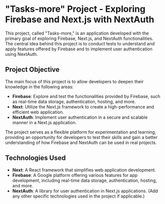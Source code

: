 # "Tasks-more" Project - Exploring Firebase and Next.js with NextAuth

<p>This project, called "Tasks-more," is an application developed with the primary goal of exploring Firebase, Next.js, and NextAuth functionalities. The central idea behind this project is to conduct tests to understand and apply features offered by Firebase and to implement user authentication using NextAuth.</p>
 
<h2>Project Objective</h2>

<p>The main focus of this project is to allow developers to deepen their knowledge in the following areas:</p>

- <strong>Firebase</strong>: Explore and test the functionalities provided by Firebase, such as real-time data storage, authentication, hosting, and more.
- <strong>Next</strong>: Utilize the Next.js framework to create a high-performance and efficient web application.
- <strong>NextAuth</strong>: Implement user authentication in a secure and scalable manner in a Next.js application.

<p>The project serves as a flexible platform for experimentation and learning, providing an opportunity for developers to test their skills and gain a better understanding of how Firebase and NextAuth can be used in real projects.</p>

<h2>Technologies Used</h2>

- <strong>Next</strong>: A React framework that simplifies web application development.
- <strong>Firebase</strong>: A Google platform offering various features for app development, including real-time data storage, authentication, hosting, and more.
- <strong>NextAuth</strong>:  A library for user authentication in Next.js applications.
(Add any other specific technologies used in the project if applicable.)
